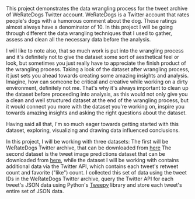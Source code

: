 This project demonstrates the data wrangling process for the tweet archive of WeRateDogs Twitter account. 
WeRateDogs is a Twitter account that rates people's dogs with a humorous comment about the dog. These ratings almost always have a denominator of 10. 
In this project I will be going through different the data wrangling techniques that I used to gather, assess and clean all the necessary data before the analysis.

I will like to note also, that so much work is  put into the wrangling process and it's definitely not to give the dataset some sort of aesthetical feel or look, but 
sometimes you just really have to appreciate the finish product of the wrangling process. Taking a look of the dataset after wrangling process, it just sets you 
ahead towards creating some amazing insights and analysis. 
Imagine, how can someone be critical and creative while working on a dirty environment, definitely not me. That's why it's always important to clean up the dataset
before proceeding into analysis, as this would not only give you a clean and well structured dataset at the end of the wrangling process, but it would connect you more 
with the dataset you're working on, inspire you towards amazing insights and asking the right questions about the dataset. 

Having said all that, I'm so much eager towards getting started with this dataset, exploring, visualizing and drawing data influenced conclusions.

In this project, I will be working with three datasets:
The first will be WeRateDogs Twitter archive, that can be downloaded from [here](https://d17h27t6h515a5.cloudfront.net/topher/2017/August/59a4e958_twitter-archive-enhanced/twitter-archive-enhanced.csv)
The second dataset is the tweet image predictions dataset that can be downloaded from [here](https://d17h27t6h515a5.cloudfront.net/topher/2017/August/599fd2ad_image-predictions/image-predictions.tsv), while the dataset I will be working with contains additional data via the Twitter API, which contains each tweet's retweet count and favorite ("like") count. I collected this set of data using the tweet IDs in the WeRateDogs Twitter archive, query the Twitter API for each tweet's JSON data using Python's [Tweepy](http://www.tweepy.org/) library and store each tweet's entire set of JSON data.
